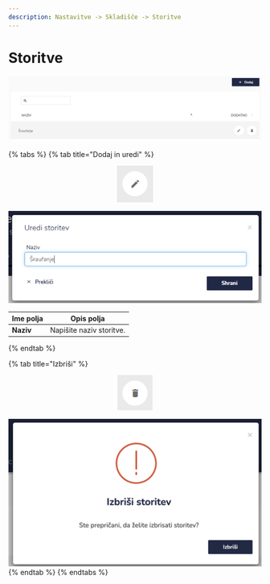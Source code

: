 ```yaml
---
description: Nastavitve -> Skladišče -> Storitve
---
```


# Storitve

![](<../../.gitbook/assets/N_11_skladisce_6_storitve_pogled (1).PNG>)

{% tabs %}
{% tab title="Dodaj in uredi" %}
<div align="center"><img src="../../.gitbook/assets/Knjiga_ikona_pisalo (5).png" alt="Ikona za urejanje."></div>

![](<../../.gitbook/assets/N_11_skladisce_6_storitve_uredi (2).PNG>)

| Ime polja | Opis polja               |
| --------- | ------------------------ |
| **Naziv** | Napišite naziv storitve. |
{% endtab %}

{% tab title="Izbriši" %}
<div align="center"><img src="../../.gitbook/assets/Knjiga_ikona_izbris.png" alt="Ikona za brisanje."></div>

![](<../../.gitbook/assets/image (24).png>)
{% endtab %}
{% endtabs %}

###
